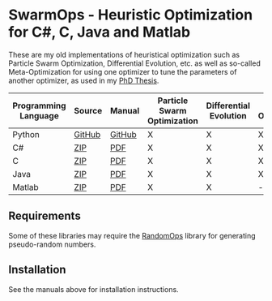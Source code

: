 # SwarmOps - Heuristic Optimization for C#, C, Java and Matlab

These are my old implementations of heuristical optimization such as Particle Swarm Optimization, Differential Evolution, etc. as well as so-called Meta-Optimization for using one optimizer to tune the parameters of another optimizer, as used in my [PhD Thesis](https://www.semanticscholar.org/paper/Tuning-%26-simplifying-heuristical-optimization-Pedersen/6a15006253a6212801d666331d1a41fc083c0e61).

| Programming Language | Source | Manual | Particle Swarm Optimization | Differential Evolution | Meta-Optimization | Constraint Handling | Parallel Execution |
|----------------------|--------|--------|-----------------------------|------------------------|-------------------|---------------------|--------------------|
| Python | [GitHub](https://github.com/Hvass-Labs/swarmops) | [GitHub](https://github.com/Hvass-Labs/swarmops) | X | X | X | - | X |
| C# | [ZIP](https://github.com/Hvass-Labs/swarmops-other/raw/master/SwarmOpsCS3_1.zip) | [PDF](https://github.com/Hvass-Labs/swarmops-other/raw/master/SwarmOpsCS3_0.pdf) | X | X | X | X | X |
| C | [ZIP](https://github.com/Hvass-Labs/swarmops-other/raw/master/SwarmOpsC1_2.zip) | [PDF](https://github.com/Hvass-Labs/swarmops-other/raw/master/SwarmOpsC1_1.pdf) | X | X | X | - | - |
| Java | [ZIP](https://github.com/Hvass-Labs/swarmops-other/raw/master/SwarmOpsJava1_0.zip) | [PDF](https://github.com/Hvass-Labs/swarmops-other/raw/master/SwarmOpsJava1_0.pdf) | X | X | X | X | - |
| Matlab | [ZIP](https://github.com/Hvass-Labs/swarmops-other/raw/master/SwarmOpsMatlab1_1.zip) | [PDF](https://github.com/Hvass-Labs/swarmops-other/raw/master/SwarmOpsMatlab1_0.pdf) | X | X | - | - | X |

## Requirements

Some of these libraries may require the [RandomOps](https://github.com/Hvass-Labs/RandomOps) library for generating pseudo-random numbers.

## Installation

See the manuals above for installation instructions.
